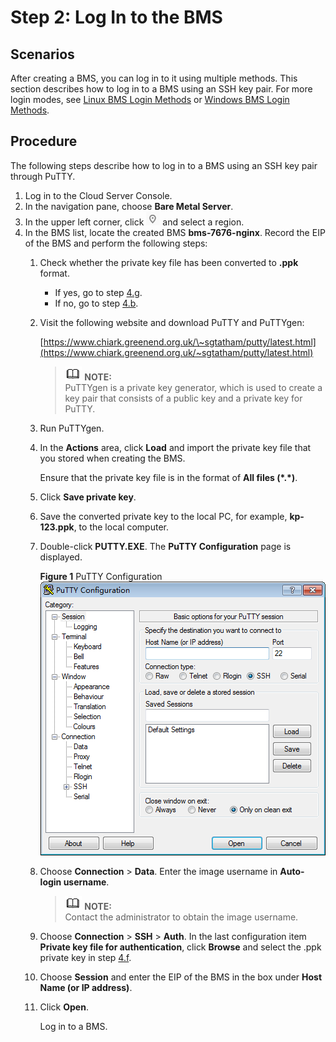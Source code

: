 # Step 2: Log In to the BMS<a name="EN-US_TOPIC_0140737435"></a>

## Scenarios<a name="section35217122012"></a>

After creating a BMS, you can log in to it using multiple methods. This section describes how to log in to a BMS using an SSH key pair. For more login modes, see  [Linux BMS Login Methods](linux-bms-login-methods.md)  or  [Windows BMS Login Methods](windows-bms-login-methods.md).

## Procedure<a name="section11564732142211"></a>

The following steps describe how to log in to a BMS using an SSH key pair through PuTTY.

1.  Log in to the Cloud Server Console.
2.  In the navigation pane, choose  **Bare Metal Server**.
3.  In the upper left corner, click  ![](figures/icon-region.png)  and select a region.
4.  In the BMS list, locate the created BMS  **bms-7676-nginx**. Record the EIP of the BMS and perform the following steps:
    1.  Check whether the private key file has been converted to  **.ppk**  format.
        -   If yes, go to step  [4.g](#en-us_topic_0053536938_li693703913264).
        -   If no, go to step  [4.b](#en-us_topic_0053536938_li11816141811202).

    2.  <a name="en-us_topic_0053536938_li11816141811202"></a>Visit the following website and download PuTTY and PuTTYgen:

        [https://www.chiark.greenend.org.uk/\~sgtatham/putty/latest.html](https://www.chiark.greenend.org.uk/~sgtatham/putty/latest.html)

        >![](public_sys-resources/icon-note.gif) **NOTE:**   
        >PuTTYgen is a private key generator, which is used to create a key pair that consists of a public key and a private key for PuTTY.  

    3.  Run PuTTYgen.
    4.  In the  **Actions**  area, click  **Load**  and import the private key file that you stored when creating the BMS.

        Ensure that the private key file is in the format of  **All files \(\*.\*\)**.

    5.  Click  **Save private key**.
    6.  <a name="en-us_topic_0053536938_li194442401260"></a>Save the converted private key to the local PC, for example,  **kp-123.ppk**, to the local computer.
    7.  <a name="en-us_topic_0053536938_li693703913264"></a>Double-click  **PUTTY.EXE**. The  **PuTTY Configuration**  page is displayed.

        **Figure  1**  PuTTY Configuration<a name="en-us_topic_0053536938_fig14750143592717"></a>  
        ![](figures/putty-configuration.png "putty-configuration")

    8.  Choose  **Connection**  \>  **Data**. Enter the image username in  **Auto-login username**.

        >![](public_sys-resources/icon-note.gif) **NOTE:**   
        >Contact the administrator to obtain the image username.  

    9.  Choose  **Connection**  \>  **SSH**  \>  **Auth**. In the last configuration item  **Private key file for authentication**, click  **Browse**  and select the .ppk private key in step  [4.f](#en-us_topic_0053536938_li194442401260).
    10. Choose  **Session**  and enter the EIP of the BMS in the box under  **Host Name \(or IP address\)**.
    11. Click  **Open**.

        Log in to a BMS.



